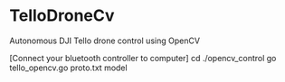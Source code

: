 # TelloDroneCv
Autonomous DJI Tello drone control using OpenCV

[Connect your bluetooth controller to computer]
cd ./opencv_control
go tello_opencv.go proto.txt model
